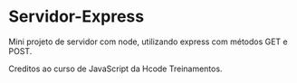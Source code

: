 # Servidor-Express
Mini projeto de servidor com node, utilizando express com métodos GET e POST.

Creditos ao curso de JavaScript da Hcode Treinamentos.
